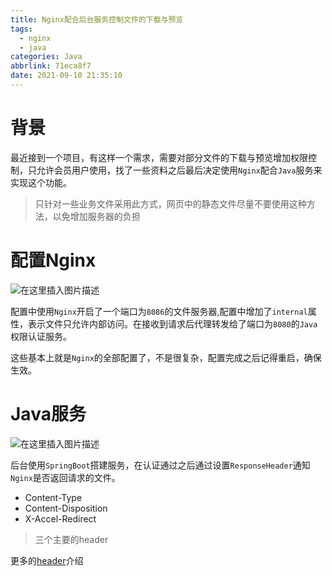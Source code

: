 ```yaml
---
title: Nginx配合后台服务控制文件的下载与预览
tags:
  - nginx
  - java
categories: Java
abbrlink: 71eca8f7
date: 2021-09-10 21:35:10
---
```


# 背景
最近接到一个项目，有这样一个需求，需要对部分文件的下载与预览增加权限控制，只允许会员用户使用，找了一些资料之后最后决定使用`Nginx`配合`Java`服务来实现这个功能。
> 只针对一些业务文件采用此方式，网页中的静态文件尽量不要使用这种方法，以免增加服务器的负担

#  配置Nginx
![在这里插入图片描述](https://img-blog.csdnimg.cn/20210328130245299.png?x-oss-process=image/watermark,type_ZmFuZ3poZW5naGVpdGk,shadow_10,text_aHR0cHM6Ly9ibG9nLmNzZG4ubmV0L2xpNTY3Mg==,size_16,color_FFFFFF,t_70)

配置中使用`Nginx`开启了一个端口为`8086`的文件服务器,配置中增加了`internal`属性，表示文件只允许内部访问。在接收到请求后代理转发给了端口为`8080`的`Java`权限认证服务。

这些基本上就是`Nginx`的全部配置了，不是很复杂，配置完成之后记得重启，确保生效。

# Java服务

![在这里插入图片描述](https://img-blog.csdnimg.cn/2021032813145673.png?x-oss-process=image/watermark,type_ZmFuZ3poZW5naGVpdGk,shadow_10,text_aHR0cHM6Ly9ibG9nLmNzZG4ubmV0L2xpNTY3Mg==,size_16,color_FFFFFF,t_70)

后台使用`SpringBoot`搭建服务，在认证通过之后通过设置`ResponseHeader`通知`Nginx`是否返回请求的文件。

* Content-Type
* Content-Disposition
*  X-Accel-Redirect
> 三个主要的header
> 
更多的[header](https://developer.mozilla.org/zh-CN/docs/Web/HTTP/Headers)介绍

